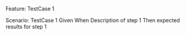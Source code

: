 Feature: TestCase 1
  

  Scenario: TestCase 1
    Given 
    When Description of step 1
    Then expected results for step 1